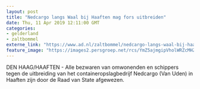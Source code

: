 ```yaml
---
layout: post
title: "Nedcargo langs Waal bij Haaften mag fors uitbreiden"
date: Thu, 11 Apr 2019 12:11:00 GMT
categories: 
- gelderland 
- zaltbommel 
externe_link: "https://www.ad.nl/zaltbommel/nedcargo-langs-waal-bij-haaften-mag-fors-uitbreiden~a580220e/"
feature_image: "https://images2.persgroep.net/rcs/YmZ5ajmgipVholWRZcMHZeVetiM/diocontent/145297047/_fitwidth/400/?appId=21791a8992982cd8da851550a453bd7f&quality=0.7"
---
```


DEN HAAG/HAAFTEN - Alle bezwaren van omwonenden en schippers tegen de uitbreiding van het containeropslagbedrijf Nedcargo (Van Uden) in Haaften zijn door de Raad van State afgewezen.
